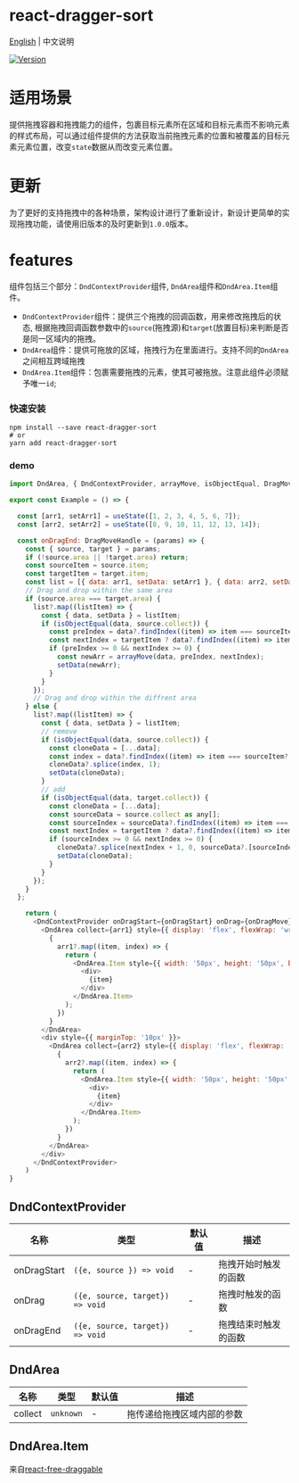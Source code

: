 # react-dragger-sort

[English](./README.md) | 中文说明

[![Version](https://img.shields.io/badge/version-1.0.0-green)](https://www.npmjs.com/package/react-dragger-sort)

# 适用场景

提供拖拽容器和拖拽能力的组件，包裹目标元素所在区域和目标元素而不影响元素的样式布局，可以通过组件提供的方法获取当前拖拽元素的位置和被覆盖的目标元素元素位置，改变`state`数据从而改变元素位置。

# 更新

为了更好的支持拖拽中的各种场景，架构设计进行了重新设计，新设计更简单的实现拖拽功能，请使用旧版本的及时更新到`1.0.0`版本。

# features
组件包括三个部分：`DndContextProvider`组件, `DndArea`组件和`DndArea.Item`组件。
- `DndContextProvider`组件：提供三个拖拽的回调函数，用来修改拖拽后的状态, 根据拖拽回调函数参数中的`source`(拖拽源)和`target`(放置目标)来判断是否是同一区域内的拖拽。
- `DndArea`组件：提供可拖放的区域，拖拽行为在里面进行。支持不同的`DndArea`之间相互跨域拖拽
- `DndArea.Item`组件：包裹需要拖拽的元素，使其可被拖放。注意此组件必须赋予唯一`id`;

### 快速安装
```
npm install --save react-dragger-sort
# or
yarn add react-dragger-sort
```

### demo
```javascript
import DndArea, { DndContextProvider, arrayMove, isObjectEqual, DragMoveHandle } from "react-dragger-sort";

export const Example = () => {

  const [arr1, setArr1] = useState([1, 2, 3, 4, 5, 6, 7]);
  const [arr2, setArr2] = useState([8, 9, 10, 11, 12, 13, 14]);

  const onDragEnd: DragMoveHandle = (params) => {
    const { source, target } = params;
    if (!source.area || !target.area) return;
    const sourceItem = source.item;
    const targetItem = target.item;
    const list = [{ data: arr1, setData: setArr1 }, { data: arr2, setData: setArr2 }];
    // Drag and drop within the same area
    if (source.area === target.area) {
      list?.map((listItem) => {
        const { data, setData } = listItem;
        if (isObjectEqual(data, source.collect)) {
          const preIndex = data?.findIndex((item) => item === sourceItem.id);
          const nextIndex = targetItem ? data?.findIndex((item) => item === targetItem?.id) : data.length;
          if (preIndex >= 0 && nextIndex >= 0) {
            const newArr = arrayMove(data, preIndex, nextIndex);
            setData(newArr);
          }
        }
      });
      // Drag and drop within the diffrent area
    } else {
      list?.map((listItem) => {
        const { data, setData } = listItem;
        // remove
        if (isObjectEqual(data, source.collect)) {
          const cloneData = [...data];
          const index = data?.findIndex((item) => item === sourceItem?.id);
          cloneData?.splice(index, 1);
          setData(cloneData);
        }
        // add
        if (isObjectEqual(data, target.collect)) {
          const cloneData = [...data];
          const sourceData = source.collect as any[];
          const sourceIndex = sourceData?.findIndex((item) => item === sourceItem?.id);
          const nextIndex = targetItem ? data?.findIndex((item) => item === targetItem?.id) : data?.length;
          if (sourceIndex >= 0 && nextIndex >= 0) {
            cloneData?.splice(nextIndex + 1, 0, sourceData?.[sourceIndex]);
            setData(cloneData);
          }
        }
      });
    }
  };

    return (
      <DndContextProvider onDragStart={onDragStart} onDrag={onDragMove} onDragEnd={onDragEnd}>
        <DndArea collect={arr1} style={{ display: 'flex', flexWrap: 'wrap', background: 'blue', width: '200px' }}>
          {
            arr1?.map((item, index) => {
              return (
                <DndArea.Item style={{ width: '50px', height: '50px', backgroundColor: 'red', border: '1px solid green' }} key={item} id={item}>
                  <div>
                    {item}
                  </div>
                </DndArea.Item>
              );
            })
          }
        </DndArea>
        <div style={{ marginTop: '10px' }}>
          <DndArea collect={arr2} style={{ display: 'flex', flexWrap: 'wrap', background: 'green', width: '200px' }}>
            {
              arr2?.map((item, index) => {
                return (
                  <DndArea.Item style={{ width: '50px', height: '50px', backgroundColor: 'red', border: '1px solid green' }} key={item} id={item}>
                    <div>
                      {item}
                    </div>
                  </DndArea.Item>
                );
              })
            }
          </DndArea>
        </div>
      </DndContextProvider>
    )
}
```

## DndContextProvider

| 名称                          | 类型                  | 默认值                                                         | 描述                                                                                                      |
| ----------------------------- | --------------------- | -------------------------------------------------------------- | --------------------------------------------------------------------------------------------------------- |
| onDragStart                      | `({e, source }) => void`            | -                                                  | 拖拽开始时触发的函数                                                                                  |
| onDrag                      | `({e, source, target}) => void`            | -                                                  | 拖拽时触发的函数                                                                                  |
| onDragEnd                      | `({e, source, target}) => void`            | -                                                  | 拖拽结束时触发的函数                                                                                  |

## DndArea

| 名称                          | 类型                  | 默认值                                                         | 描述                                                                                                      |
| ----------------------------- | --------------------- | -------------------------------------------------------------- | --------------------------------------------------------------------------------------------------------- |
| collect                      | `unknown`            | -                                                  | 拖传递给拖拽区域内部的参数                                                                                  |

## DndArea.Item

来自[react-free-draggable](https://github.com/mezhanglei/react-free-draggable)
